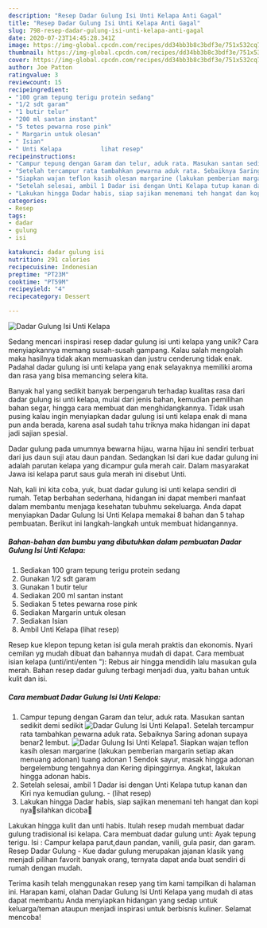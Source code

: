 ```yaml
---
description: "Resep Dadar Gulung Isi Unti Kelapa Anti Gagal"
title: "Resep Dadar Gulung Isi Unti Kelapa Anti Gagal"
slug: 798-resep-dadar-gulung-isi-unti-kelapa-anti-gagal
date: 2020-07-23T14:45:28.341Z
image: https://img-global.cpcdn.com/recipes/dd34bb3b8c3bdf3e/751x532cq70/dadar-gulung-isi-unti-kelapa-foto-resep-utama.jpg
thumbnail: https://img-global.cpcdn.com/recipes/dd34bb3b8c3bdf3e/751x532cq70/dadar-gulung-isi-unti-kelapa-foto-resep-utama.jpg
cover: https://img-global.cpcdn.com/recipes/dd34bb3b8c3bdf3e/751x532cq70/dadar-gulung-isi-unti-kelapa-foto-resep-utama.jpg
author: Joe Patton
ratingvalue: 3
reviewcount: 15
recipeingredient:
- "100 gram tepung terigu protein sedang"
- "1/2 sdt garam"
- "1 butir telur"
- "200 ml santan instant"
- "5 tetes pewarna rose pink"
- " Margarin untuk olesan"
- " Isian"
- " Unti Kelapa           lihat resep"
recipeinstructions:
- "Campur tepung dengan Garam dan telur, aduk rata. Masukan santan sedikit demi sedikit"
- "Setelah tercampur rata tambahkan pewarna aduk rata. Sebaiknya Saring adonan supaya benar2 lembut."
- "Siapkan wajan teflon kasih olesan margarine (lakukan pemberian margarin setiap akan menuang adonan) tuang adonan 1 Sendok sayur, masak hingga adonan bergelembung tengahnya dan Kering dipinggirnya. Angkat, lakukan hingga adonan habis."
- "Setelah selesai, ambil 1 Dadar isi dengan Unti Kelapa tutup kanan dan Kiri nya kemudian gulung.             (lihat resep)"
- "Lakukan hingga Dadar habis, siap sajikan menemani teh hangat dan kopi nya🙏silahkan dicoba🥰"
categories:
- Resep
tags:
- dadar
- gulung
- isi

katakunci: dadar gulung isi 
nutrition: 291 calories
recipecuisine: Indonesian
preptime: "PT23M"
cooktime: "PT59M"
recipeyield: "4"
recipecategory: Dessert

---
```



![Dadar Gulung Isi Unti Kelapa](https://img-global.cpcdn.com/recipes/dd34bb3b8c3bdf3e/751x532cq70/dadar-gulung-isi-unti-kelapa-foto-resep-utama.jpg)

Sedang mencari inspirasi resep dadar gulung isi unti kelapa yang unik? Cara menyiapkannya memang susah-susah gampang. Kalau salah mengolah maka hasilnya tidak akan memuaskan dan justru cenderung tidak enak. Padahal dadar gulung isi unti kelapa yang enak selayaknya memiliki aroma dan rasa yang bisa memancing selera kita.

Banyak hal yang sedikit banyak berpengaruh terhadap kualitas rasa dari dadar gulung isi unti kelapa, mulai dari jenis bahan, kemudian pemilihan bahan segar, hingga cara membuat dan menghidangkannya. Tidak usah pusing kalau ingin menyiapkan dadar gulung isi unti kelapa enak di mana pun anda berada, karena asal sudah tahu triknya maka hidangan ini dapat jadi sajian spesial.

Dadar gulung pada umumnya bewarna hijau, warna hijau ini sendiri terbuat dari jus daun suji atau daun pandan. Sedangkan Isi dari kue dadar gulung ini adalah parutan kelapa yang dicampur gula merah cair. Dalam masyarakat Jawa isi kelapa parut saus gula merah ini disebut Unti.


Nah, kali ini kita coba, yuk, buat dadar gulung isi unti kelapa sendiri di rumah. Tetap berbahan sederhana, hidangan ini dapat memberi manfaat dalam membantu menjaga kesehatan tubuhmu sekeluarga. Anda dapat menyiapkan Dadar Gulung Isi Unti Kelapa memakai 8 bahan dan 5 tahap pembuatan. Berikut ini langkah-langkah untuk membuat hidangannya.

<!--inarticleads1-->

##### Bahan-bahan dan bumbu yang dibutuhkan dalam pembuatan Dadar Gulung Isi Unti Kelapa:

1. Sediakan 100 gram tepung terigu protein sedang
1. Gunakan 1/2 sdt garam
1. Gunakan 1 butir telur
1. Sediakan 200 ml santan instant
1. Sediakan 5 tetes pewarna rose pink
1. Sediakan  Margarin untuk olesan
1. Sediakan  Isian
1. Ambil  Unti Kelapa           (lihat resep)


Resep kue klepon tepung ketan isi gula merah praktis dan ekonomis. Nyari cemilan yg mudah dibuat dan bahannya mudah di dapat. Cara membuat isian kelapa (unti/inti/enten &#34;): Rebus air hingga mendidih lalu masukan gula merah. Bahan resep dadar gulung terbagi menjadi dua, yaitu bahan untuk kulit dan isi. 

<!--inarticleads2-->

##### Cara membuat Dadar Gulung Isi Unti Kelapa:

1. Campur tepung dengan Garam dan telur, aduk rata. Masukan santan sedikit demi sedikit
<img src="//assets-global.cpcdn.com/assets/icons/button_play-2c75c40dde080a61004c1f40b05d8f140eaff45d7e9e6481dc71c63d2e7c4909.png" alt="Dadar Gulung Isi Unti Kelapa">1. Setelah tercampur rata tambahkan pewarna aduk rata. Sebaiknya Saring adonan supaya benar2 lembut.
<img src="//assets-global.cpcdn.com/assets/icons/button_play-2c75c40dde080a61004c1f40b05d8f140eaff45d7e9e6481dc71c63d2e7c4909.png" alt="Dadar Gulung Isi Unti Kelapa">1. Siapkan wajan teflon kasih olesan margarine (lakukan pemberian margarin setiap akan menuang adonan) tuang adonan 1 Sendok sayur, masak hingga adonan bergelembung tengahnya dan Kering dipinggirnya. Angkat, lakukan hingga adonan habis.
1. Setelah selesai, ambil 1 Dadar isi dengan Unti Kelapa tutup kanan dan Kiri nya kemudian gulung. -             (lihat resep)
1. Lakukan hingga Dadar habis, siap sajikan menemani teh hangat dan kopi nya🙏silahkan dicoba🥰


Lakukan hingga kulit dan unti habis. Itulah resep mudah membuat dadar gulung tradisional isi kelapa. Cara membuat dadar gulung unti: Ayak tepung terigu. Isi : Campur kelapa parut,daun pandan, vanili, gula pasir, dan garam. Resep Dadar Gulung - Kue dadar gulung merupakan jajanan klasik yang menjadi pilihan favorit banyak orang, ternyata dapat anda buat sendiri di rumah dengan mudah. 

Terima kasih telah menggunakan resep yang tim kami tampilkan di halaman ini. Harapan kami, olahan Dadar Gulung Isi Unti Kelapa yang mudah di atas dapat membantu Anda menyiapkan hidangan yang sedap untuk keluarga/teman ataupun menjadi inspirasi untuk berbisnis kuliner. Selamat mencoba!
